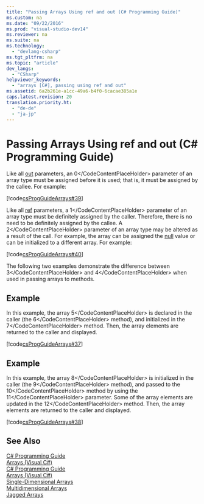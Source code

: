 ```yaml
---
title: "Passing Arrays Using ref and out (C# Programming Guide)"
ms.custom: na
ms.date: "09/22/2016"
ms.prod: "visual-studio-dev14"
ms.reviewer: na
ms.suite: na
ms.technology: 
  - "devlang-csharp"
ms.tgt_pltfrm: na
ms.topic: "article"
dev_langs: 
  - "CSharp"
helpviewer_keywords: 
  - "arrays [C#], passing using ref and out"
ms.assetid: 6a2b261e-a1cc-49a6-b4f0-6cacae385a1e
caps.latest.revision: 20
translation.priority.ht: 
  - "de-de"
  - "ja-jp"
---
```

# Passing Arrays Using ref and out (C# Programming Guide)
Like all [out](../vs140/out--csharp-reference-.md) parameters, an <CodeContentPlaceHolder>0\</CodeContentPlaceHolder> parameter of an array type must be assigned before it is used; that is, it must be assigned by the callee. For example:  
  
 [!code[csProgGuideArrays#39](../vs140/codesnippet/CSharp/passing-arrays-using-ref-and-out--csharp-programming-guide-_1.cs)]  
  
 Like all [ref](../vs140/ref--csharp-reference-.md) parameters, a <CodeContentPlaceHolder>1\</CodeContentPlaceHolder> parameter of an array type must be definitely assigned by the caller. Therefore, there is no need to be definitely assigned by the callee. A <CodeContentPlaceHolder>2\</CodeContentPlaceHolder> parameter of an array type may be altered as a result of the call. For example, the array can be assigned the [null](../vs140/null--csharp-reference-.md) value or can be initialized to a different array. For example:  
  
 [!code[csProgGuideArrays#40](../vs140/codesnippet/CSharp/passing-arrays-using-ref-and-out--csharp-programming-guide-_2.cs)]  
  
 The following two examples demonstrate the difference between <CodeContentPlaceHolder>3\</CodeContentPlaceHolder> and <CodeContentPlaceHolder>4\</CodeContentPlaceHolder> when used in passing arrays to methods.  
  
## Example  
 In this example, the array <CodeContentPlaceHolder>5\</CodeContentPlaceHolder> is declared in the caller (the <CodeContentPlaceHolder>6\</CodeContentPlaceHolder> method), and initialized in the <CodeContentPlaceHolder>7\</CodeContentPlaceHolder> method. Then, the array elements are returned to the caller and displayed.  
  
 [!code[csProgGuideArrays#37](../vs140/codesnippet/CSharp/passing-arrays-using-ref-and-out--csharp-programming-guide-_3.cs)]  
  
## Example  
 In this example, the array <CodeContentPlaceHolder>8\</CodeContentPlaceHolder> is initialized in the caller (the <CodeContentPlaceHolder>9\</CodeContentPlaceHolder> method), and passed to the <CodeContentPlaceHolder>10\</CodeContentPlaceHolder> method by using the <CodeContentPlaceHolder>11\</CodeContentPlaceHolder> parameter. Some of the array elements are updated in the <CodeContentPlaceHolder>12\</CodeContentPlaceHolder> method. Then, the array elements are returned to the caller and displayed.  
  
 [!code[csProgGuideArrays#38](../vs140/codesnippet/CSharp/passing-arrays-using-ref-and-out--csharp-programming-guide-_4.cs)]  
  
## See Also  
 [C# Programming Guide](../vs140/ref--csharp-reference-.md)   
 [Arrays (Visual C#)](../vs140/out-parameter-modifier--csharp-reference-.md)   
 [C# Programming Guide](../vs140/csharp-programming-guide.md)   
 [Arrays (Visual C#)](../vs140/arrays--csharp-programming-guide-.md)   
 [Single-Dimensional Arrays](../vs140/single-dimensional-arrays--csharp-programming-guide-.md)   
 [Multidimensional Arrays](../vs140/multidimensional-arrays--csharp-programming-guide-.md)   
 [Jagged Arrays](../vs140/jagged-arrays--csharp-programming-guide-.md)
